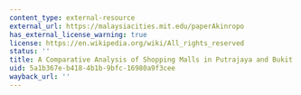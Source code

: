```yaml
---
content_type: external-resource
external_url: https://malaysiacities.mit.edu/paperAkinropo
has_external_license_warning: true
license: https://en.wikipedia.org/wiki/All_rights_reserved
status: ''
title: A Comparative Analysis of Shopping Malls in Putrajaya and Bukit Indah, Malaysia
uid: 5a1b367e-b418-4b1b-9bfc-16980a9f3cee
wayback_url: ''
---
```

